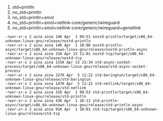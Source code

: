 1. std+println
2. no_std+println
3. no_std+println+smol
4. no_std+println+smol+netlink-core/generic/wireguard
5. no_std+println+smol+netlink-core/generic/wireguard+genetlink

```
-rwxr-xr-x 2 aina aina 14K Apr  1 09:51 nostd-println/target/x86_64-unknown-linux-gnu/release/nostd-println
-rwxr-xr-x 2 aina aina 14K Apr  1 10:06 nostd-println-async/target/x86_64-unknown-linux-gnu/release/nostd-println-async
-rwxr-xr-x 2 aina aina 31K Apr 13 11:01 nostd-tcp/target/x86_64-unknown-linux-gnu/release/nostd-tcp
-rwxr-xr-x 2 aina aina 131K Apr 13 23:34 std-async-socket-process/target/x86_64-unknown-linux-gnu/release/std-async-socket-process
-rwxr-xr-x 2 aina aina 227K Apr  5 11:22 std-boringtun/target/x86_64-unknown-linux-gnu/release/std-boringtun
-rwxr-xr-x 2 aina aina 147K Apr  5 11:22 std-netlink/target/x86_64-unknown-linux-gnu/release/std-netlink
-rwxr-xr-x 2 aina aina 31K Apr  1 09:53 std-println/target/x86_64-unknown-linux-gnu/release/std-println
-rwxr-xr-x 2 aina aina 43K Apr  1 10:12 std-println-async/target/x86_64-unknown-linux-gnu/release/std-println-async
-rwxr-xr-x 2 aina aina 91K Apr  1 10:01 std-tcp/target/x86_64-unknown-linux-gnu/release/std-tcp
```
